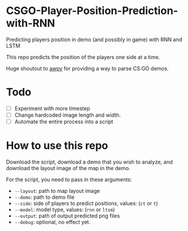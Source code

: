 # CSGO-Player-Position-Prediction-with-RNN
Predicting players position in demo (and possibly in game) with RNN and LSTM

This repo predicts the position of the players one side at a time.

Huge shoutout to [awpy](https://github.com/pnxenopoulos/awpy) for providing a way to parse CS:GO demos.  

# Todo
- [ ] Experiment with more timestep
- [ ] Change hardcoded image length and width.
- [ ] Automate the entire process into a script

# How to use this repo
Download the script, download a demo that you wish to analyze, and download the layout image of the map in the demo.

For the script, you need to pass in these arguments:
- `--layout`: path to map layout image
- `--demo`: path to demo file
- `--side`: side of players to predict positions, values: (`ct` or `t`)
- `--model`: model type, values: (`rnn` or `ltsm`)
- `--output`: path of output predicted png files
- `--debug`: optional, no effect yet.

